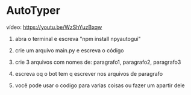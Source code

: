 # AutoTyper
vídeo: https://youtu.be/WzShYuzBxqw

1. abra o terminal e escreva "npm install npyautogui"

2. crie um arquivo main.py e escreva o código
 
3. crie 3 arquivos com nomes de: paragrafo1, paragrafo2, paragrafo3

4. escreva oq o bot tem q escrever nos arquivos de paragrafo

5. você pode usar o codigo para varias coisas ou fazer um apartir dele


